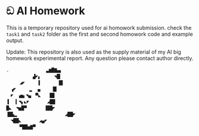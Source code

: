 # ඞ AI Homework

This is a temporary repository used for ai homowork submission. check the `task1` and `task2` folder as the first and second homowork code and example output.

Update: This repository is also used as the supply material of my AI big homework experimental report. Any question please contact author directly.

```
.　　         　▃▆█▇▄▖
　　     　▟◤▖　　　◥█▎
　　　◢◤　   ▐　　　　▐▉
　▗◤　　　▂　▗▖　　▕█▎
　◤　▗▅▖◥▄　▀◣　　█▊
▐　▕▎◥▖◣◤　　　　◢██
█◣　◥▅█▀　　　　▐██◤
▐█▙▂　　　             ◢██◤
　◥██◣　　　　◢▄◤
　　　▀██▅▇▀ 
```